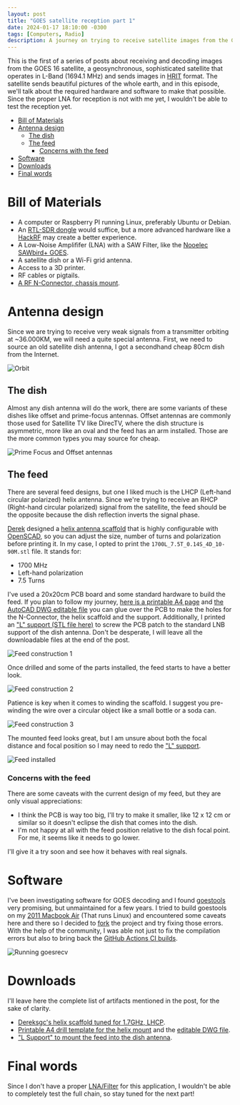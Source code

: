 ```yaml
---
layout: post
title: "GOES satellite reception part 1"
date: 2024-01-17 18:10:00 -0300
tags: [Computers, Radio]
description: A journey on trying to receive satellite images from the GOES 16
---
```


This is the first of a series of posts about receiving and decoding images from the GOES 16 satellite, a geosynchronous, sophisticated satellite that operates in L-Band (1694.1 MHz) and sends images in [HRIT](https://www.noaasis.noaa.gov/GOES/HRIT/about_hrit.html) format. The satellite sends beautiful pictures of the whole earth, and in this episode, we'll talk about the required hardware and software to make that possible. Since the proper LNA for reception is not with me yet, I wouldn't be able to test the reception yet.

- [Bill of Materials](#bill-of-materials)
- [Antenna design](#antenna-design)
  - [The dish](#the-dish)
  - [The feed](#the-feed)
    - [Concerns with the feed](#concerns-with-the-feed)
- [Software](#software)
- [Downloads](#downloads)
- [Final words](#final-words)



# Bill of Materials
* A computer or Raspberry PI running Linux, preferably Ubuntu or Debian.
* An [RTL-SDR dongle](https://www.rtl-sdr.com/buy-rtl-sdr-dvb-t-dongles/) would suffice, but a more advanced hardware like a [HackRF](https://greatscottgadgets.com/hackrf/) may create a better experience.
* A Low-Noise Amplififer (LNA) with a SAW Filter, like the [Nooelec SAWbird+ GOES](https://www.nooelec.com/store/sawbird-plus-goes.html).
* A satellite dish or a Wi-Fi grid antenna.
* Access to a 3D printer.
* RF cables or pigtails.
* [A RF N-Connector, chassis mount](/assets/files/goes-part-1/connector.pdf).


# Antenna design
Since we are trying to receive very weak signals from a transmitter orbiting at ~36.000KM, we will need a quite special antenna. First, we need to source an old satellite dish antenna, I got a secondhand cheap 80cm dish from the Internet.

![Orbit](/assets/images/goes-part-1/orbit.jpg)


## The dish
Almost any dish antenna will do the work, there are some variants of these dishes like offset and prime-focus antennas. Offset antennas are commonly those used for Satellite TV like DirecTV, where the dish structure is asymmetric, more like an oval and the feed has an arm installed. Those are the more common types you may source for cheap.

![Prime Focus and Offset antennas](/assets/images/goes-part-1/dish-prime-antennas.png)


## The feed

There are several feed designs, but one I liked much is the LHCP (Left-hand circular polarized) helix antenna. Since we're trying to receive an RHCP (Right-hand circular polarized) signal from the satellite, the feed should be the opposite because the dish reflection inverts the signal phase. 

[Derek](https://twitter.com/dereksgc) designed a [helix antenna scaffold](https://www.thingiverse.com/thing:4980180) that is highly configurable with [OpenSCAD](https://openscad.org/), so you can adjust the size, number of turns and polarization before printing it. In my case, I opted to print the `1700L_7.5T_0.14S_4D_10-90M.stl` file. It stands for:

* 1700 MHz
* Left-hand polarization
* 7.5 Turns


I've used a 20x20cm PCB board and some standard hardware to build the feed. If you plan to follow my journey, [here is a printable A4 page](/assets/files/goes-part-1/pcb-antenna-drawing.pdf) and [the AutoCAD DWG editable file](/assets/files/goes-part-1/pcb-antenna-drawing.dwg) you can glue over the PCB to make the holes for the N-Connector, the helix scaffold and the support. Additionally, I printed an ["L" support (STL file here)](/assets/files/goes-part-1/lnb-mount.stl) to screw the PCB patch to the standard LNB support of the dish antenna. Don't be desperate, I will leave all the downloadable files at the end of the post.

![Feed construction 1](/assets/images/goes-part-1/antenna-build-1.jpg)


Once drilled and some of the parts installed, the feed starts to have a better look.

![Feed construction 2](/assets/images/goes-part-1/antenna-build-2.jpg)


Patience is key when it comes to winding the scaffold. I suggest you pre-winding the wire over a circular object like a small bottle or a soda can.

![Feed construction 3](/assets/images/goes-part-1/antenna-build-3.jpg)


The mounted feed looks great, but I am unsure about both the focal distance and focal position so I may need to redo the ["L" support](/assets/files/goes-part-1/lnb-mount.stl).

![Feed installed](/assets/images/goes-part-1/antenna-build-4.jpg)


### Concerns with the feed

There are some caveats with the current design of my feed, but they are only visual appreciations:
* I think the PCB is way too big, I'll try to make it smaller, like 12 x 12 cm or similar so it doesn't eclipse the dish that comes into the dish.
* I'm not happy at all with the feed position relative to the dish focal point. For me, it seems like it needs to go lower.

I'll give it a try soon and see how it behaves with real signals.


# Software

I've been investigating software for GOES decoding and I found [goestools](https://github.com/pietern/goestools) very promising, but unmaintained for a few years. I tried to build goestools on my [2011 Macbook Air](https://blog.nico.ninja/macbook-air-ubuntu/) (That runs Linux) and encountered some caveats here and there so I decided to [fork](https://github.com/reynico/goestools) the project and try fixing those errors. With the help of the community, I was able not just to fix the compilation errors but also to bring back the [GitHub Actions CI builds](https://github.com/reynico/goestools/actions).

![Running goesrecv](/assets/images/goes-part-1/goestools-working.jpg)


# Downloads
I'll leave here the complete list of artifacts mentioned in the post, for the sake of clarity.

* [Dereksgc's helix scaffold tuned for 1.7GHz, LHCP](/assets/files/goes-part-1/1700L_5.5T_0.14S_4D_10-90M.stl).
* [Printable A4 drill template for the helix mount](/assets/files/goes-part-1/pcb-antenna-drawing.pdf) and the [editable DWG file](/assets/files/goes-part-1/pcb-antenna-drawing.dwg).
* ["L Support" to mount the feed into the dish antenna](/assets/files/goes-part-1/lnb-mount.stl).


# Final words

Since I don't have a proper [LNA/Filter](https://www.nooelec.com/store/sawbird-plus-goes.html) for this application, I wouldn't be able to completely test the full chain, so stay tuned for the next part!